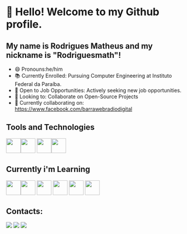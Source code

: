 # 👋 Hello! Welcome to my Github profile.
## My name is Rodrigues Matheus and my nickname is "Rodriguesmath"!
- 😄 Pronouns:he/him
- 📚 Currently Enrolled: Pursuing Computer Engineering at Instituto Federal da Paraíba.
- 💼 Open to Job Opportunities: Actively seeking new job opportunities.
- 👯 Looking to: Collaborate on Open-Source Projects
- 👥 Currently collaborating on: https://www.facebook.com/barrawebradiodigital
## Tools and Technologies

<img loading="lazy" src="https://cdn.jsdelivr.net/gh/devicons/devicon/icons/c/c-original.svg" width="40" height="40"/><img loading="lazy" src="https://cdn.jsdelivr.net/gh/devicons/devicon/icons/git/git-original.svg" width="40" height="40"/>
<img loading="lazy" src="https://cdn.jsdelivr.net/gh/devicons/devicon/icons/pandas/pandas-original.svg" width="40" height="40"/><img loading="lazy" src="https://cdn.jsdelivr.net/gh/devicons/devicon/icons/python/python-original.svg" width="40" height="40"/>

## Currently i'm Learning
<img loading="lazy" src="https://cdn.jsdelivr.net/gh/devicons/devicon/icons/html5/html5-original.svg" width="40" height="40"/><img loading="lazy" src="https://cdn.jsdelivr.net/gh/devicons/devicon/icons/css3/css3-original.svg" width="40" height="40"/>
<img loading="lazy" src="https://cdn.jsdelivr.net/gh/devicons/devicon/icons/javascript/javascript-original.svg" width="40" height="40"/> <img loading="lazy" src="https://cdn.jsdelivr.net/gh/devicons/devicon/icons/docker/docker-plain.svg" width="40" height="40"/> <img loading="lazy" src="https://cdn.jsdelivr.net/gh/devicons/devicon/icons/rails/rails-plain-wordmark.svg" width="40" height="40"/> <img loading="lazy" src="https://cdn.jsdelivr.net/gh/devicons/devicon/icons/ruby/ruby-plain.svg" width="40" height="40"/>

## Contacts:

<div>
<a href="https://www.instagram.com/__rodriguesmath__/" target="_blank"><img loading="lazy" src="https://img.shields.io/badge/-Instagram-%23E4405F?style=for-the-badge&logo=instagram&logoColor=white" target="_blank"></a>
<a href = "mailto: rodriguesmateus.r"><img loading="lazy" src="https://img.shields.io/badge/Gmail-D14836?style=for-the-badge&logo=gmail&logoColor=white" target="_blank"></a>
<a href="www.linkedin.com/in/rodrigues-matheus-lima-ba4572220" target="_blank"><img loading="lazy" src="https://img.shields.io/badge/-LinkedIn-%230077B5?style=for-the-badge&logo=linkedin&logoColor=white" target="_blank"></a>   
</div>
